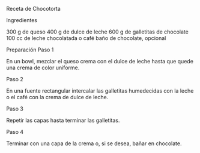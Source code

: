 Receta de Chocotorta

Ingredientes

300 g de queso
400 g de dulce de leche
600 g de galletitas de chocolate
100 cc de leche chocolatada o café
baño de chocolate, opcional


Preparación
Paso 1

En un bowl, mezclar el queso crema con el dulce de leche hasta que quede una crema de color uniforme.

Paso 2

En una fuente rectangular intercalar las galletitas humedecidas con la leche o el café con la crema de dulce de leche.

Paso 3

Repetir las capas hasta terminar las galletitas.

Paso 4

Terminar con una capa de la crema o, si se desea, bañar en chocolate.
